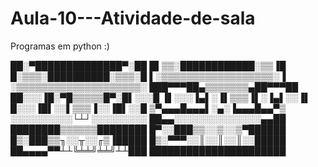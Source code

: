 # Aula-10---Atividade-de-sala
Programas em python :)

   ██░▀██████████████▀░██
   █▌▒▒░████████████░▒▒▐█
   █░▒▒▒░██████████░▒▒▒░█
   ▌░▒▒▒▒▒▒▒▒▒▒▒▒▒▒▒▒▒▒░▐
   ░▒▒▒▒▒▒▒▒▒▒▒▒▒▒▒▒▒▒▒▒░
███▀▀▀██▄▒▒▒▒▒▒▒▄██▀▀▀██
██░░░▐█░▀█▒▒▒▒▒█▀░█▌░░░█
▐▌░░░▐▄▌░▐▌▒▒▒▐▌░▐▄▌░░▐▌
   █░░░▐█▌░░▌▒▒▒▐░░▐█▌░░█
   ▒▀▄▄▄█▄▄▄▌░▄░▐▄▄▄█▄▄▀▒
   ░░░░░░░░░░└┴┘░░░░░░░░░
   ██▄▄░░░░░░░░░░░░░░▄▄██
   ████████▒▒▒▒▒▒████████
   █▀░░███▒▒░░▒░░▒▀██████
   █▒░███▒▒╖░░╥░░╓▒▐█████
   █▒░▀▀▀░░║░░║░░║░░█████
   ██▄▄▄▄▀▀┴┴╚╧╧╝╧╧╝┴┴███
   ██████████████████████

